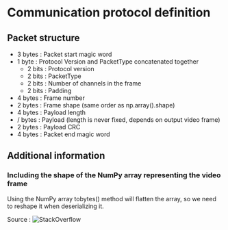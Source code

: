 # Communication protocol definition

## Packet structure

- 3 bytes : Packet start magic word
- 1 byte  : Protocol Version and PacketType concatenated together
    - 2 bits : Protocol version
    - 2 bits : PacketType
    - 2 bits : Number of channels in the frame
    - 2 bits : Padding
- 4 bytes : Frame number
- 2 bytes : Frame shape (same order as np.array().shape)
- 4 bytes : Payload length
- / bytes : Payload (length is never fixed, depends on output video frame)
- 2 bytes : Payload CRC
- 4 bytes : Packet end magic word

## Additional information
### Including the shape of the NumPy array representing the video frame

Using the NumPy array tobytes() method will flatten the array, so we need to reshape it when 
deserializing it.

Source : ![StackOverflow](https://stackoverflow.com/questions/47637758/how-can-i-make-a-numpy-ndarray-from-bytes)